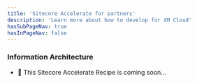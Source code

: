 ```yaml
---
title: 'Sitecore Accelerate for partners'
description: 'Learn more about how to develop for XM Cloud'
hasSubPageNav: true
hasInPageNav: false
---
```


### Information Architecture

- 🚀 This Sitecore Accelerate Recipe is coming soon...
